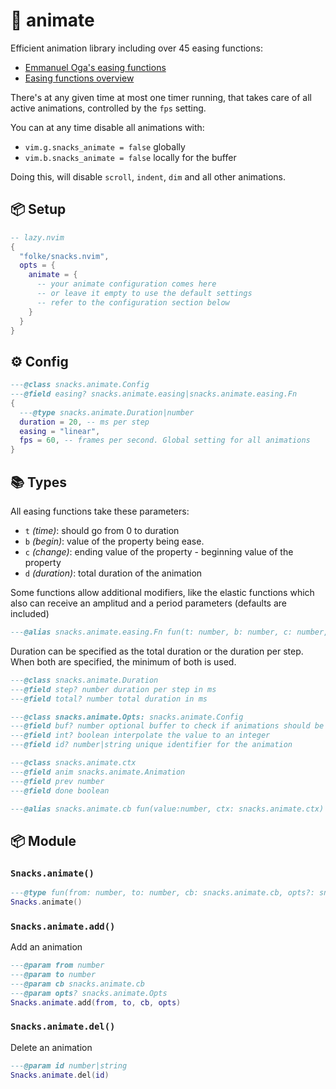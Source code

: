 # 🍿 animate

Efficient animation library including over 45 easing functions:

- [Emmanuel Oga's easing functions](https://github.com/EmmanuelOga/easing)
- [Easing functions overview](https://github.com/kikito/tween.lua?tab=readme-ov-file#easing-functions)

There's at any given time at most one timer running, that takes
care of all active animations, controlled by the `fps` setting.

You can at any time disable all animations with:

- `vim.g.snacks_animate = false` globally
- `vim.b.snacks_animate = false` locally for the buffer

Doing this, will disable `scroll`, `indent`, `dim` and all other animations.

<!-- docgen -->

## 📦 Setup

```lua
-- lazy.nvim
{
  "folke/snacks.nvim",
  opts = {
    animate = {
      -- your animate configuration comes here
      -- or leave it empty to use the default settings
      -- refer to the configuration section below
    }
  }
}
```

## ⚙️ Config

```lua
---@class snacks.animate.Config
---@field easing? snacks.animate.easing|snacks.animate.easing.Fn
{
  ---@type snacks.animate.Duration|number
  duration = 20, -- ms per step
  easing = "linear",
  fps = 60, -- frames per second. Global setting for all animations
}
```

## 📚 Types

All easing functions take these parameters:

* `t` _(time)_: should go from 0 to duration
* `b` _(begin)_: value of the property being ease.
* `c` _(change)_: ending value of the property - beginning value of the property
* `d` _(duration)_: total duration of the animation

Some functions allow additional modifiers, like the elastic functions
which also can receive an amplitud and a period parameters (defaults
are included)

```lua
---@alias snacks.animate.easing.Fn fun(t: number, b: number, c: number, d: number): number
```

Duration can be specified as the total duration or the duration per step.
When both are specified, the minimum of both is used.

```lua
---@class snacks.animate.Duration
---@field step? number duration per step in ms
---@field total? number total duration in ms
```

```lua
---@class snacks.animate.Opts: snacks.animate.Config
---@field buf? number optional buffer to check if animations should be enabled
---@field int? boolean interpolate the value to an integer
---@field id? number|string unique identifier for the animation
```

```lua
---@class snacks.animate.ctx
---@field anim snacks.animate.Animation
---@field prev number
---@field done boolean
```

```lua
---@alias snacks.animate.cb fun(value:number, ctx: snacks.animate.ctx)
```

## 📦 Module

### `Snacks.animate()`

```lua
---@type fun(from: number, to: number, cb: snacks.animate.cb, opts?: snacks.animate.Opts): snacks.animate.Animation
Snacks.animate()
```

### `Snacks.animate.add()`

Add an animation

```lua
---@param from number
---@param to number
---@param cb snacks.animate.cb
---@param opts? snacks.animate.Opts
Snacks.animate.add(from, to, cb, opts)
```

### `Snacks.animate.del()`

Delete an animation

```lua
---@param id number|string
Snacks.animate.del(id)
```
